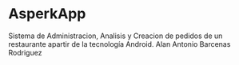 # AsperkApp
Sistema de Administracion, Analisis y Creacion de pedidos de un restaurante apartir de la tecnología Android.
Alan Antonio Barcenas Rodriguez
